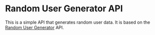 # Random User Generator API

This is a simple API that generates random user data. It is based on the [Random User Generator](https://randomuser.me/) API.

